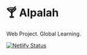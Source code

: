 # :cocktail: Alpalah
Web Project. Global Learning.

[![Netlify Status](https://api.netlify.com/api/v1/badges/bb89ee87-0db4-41d6-ac8e-e3e422d1e96b/deploy-status)](https://app.netlify.com/sites/alpalah/deploys)
